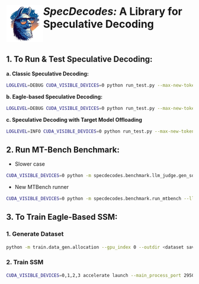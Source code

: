 # <img src="assets/logo.png" alt="Medusa" width="100" align="left"><i>SpecDecodes:</i> A Library for Speculative Decoding

<br>

## 1. To Run & Test Speculative Decoding:

**a. Classic Speculative Decoding:**
```bash
LOGLEVEL=DEBUG CUDA_VISIBLE_DEVICES=0 python run_test.py --max-new-tokens 256 --temp 1.0 --do-sample -nw --mode sd-classic --sd-method greedy --seed 999 -llm meta-llama/Llama-2-7b-chat-hf -ssm TinyLlama/TinyLlama_v1.1 
```

**b. Eagle-based Speculative Decoding:**
```bash
LOGLEVEL=DEBUG CUDA_VISIBLE_DEVICES=0 python run_test.py --max-new-tokens 256 --temp 1.0 --do-sample -nw --seed 999 --mode sd-eagle --sd-method greedy -llm meta-llama/Llama-2-7b-chat-hf -ssm <SSM directory> --layers 1
```

**c. Speculative Decoding with Target Model Offloading**
```bash
LOGLEVEL=INFO CUDA_VISIBLE_DEVICES=0 python run_test.py --max-new-tokens 256 --temp 1.0 --do-sample --seed 999 --mode sd-offload --sd-method greedy -llm meta-llama/Llama-3.1-8B-Instruct -ssm meta-llama/Llama-3.2-1B-Instruct
```

## 2. Run MT-Bench Benchmark:

- Slower case

```bash
CUDA_VISIBLE_DEVICES=0 python -m specdecodes.benchmark.llm_judge.gen_sd_answer --model-id llama7b --dtype float16 --mode sd-classic --sd-method greedy -llm meta-llama/Llama-2-7b-chat-hf -ssm TinyLlama/TinyLlama-1.1B-Chat-v1.0 --out-dir specdecodes/experiments/mt-bench/b/greedy-d9k15/l1kl
```

- New MTBench runner
```bash
CUDA_VISIBLE_DEVICES=0 python -m specdecodes.benchmark.run_mtbench --llm-path meta-llama/Llama-3.1-8B-Instruct --ssm-path meta-llama/Llama-3.2-1B-Instruct --mode sd-offload
```


## 3. To Train Eagle-Based SSM:

### 1. Generate Dataset

```bash
python -m train.data_gen.allocation --gpu_index 0 --outdir <dataset save location>
```

### 2. Train SSM

```bash
CUDA_VISIBLE_DEVICES=0,1,2,3 accelerate launch --main_process_port 29500 --num_processes=4 --mixed_precision=bf16 -m specdecodes.train.main --datadir <dataset location> --data-ratio 1 --savedir <save location> --wandb 
```

##